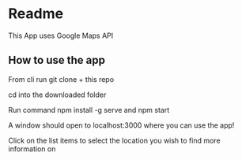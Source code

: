 # Readme

This App uses Google Maps API

## How to use the app

From cli run git clone + this repo

cd into the downloaded folder

Run command npm install -g serve and npm start

A window should open to localhost:3000 where you can use the app!


Click on the list items to select the location you wish to find more information on
